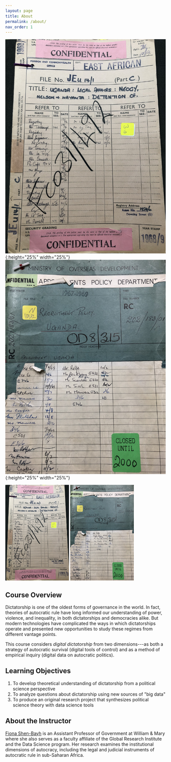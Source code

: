 ```yaml
---
layout: page
title: About
permalink: /about/
nav_order: 1
---
```


![test](/images/IMG_4205.JPG){:height="25%" width="25%"}
![test](/images/IMG_4191.JPG){:height="25%" width="25%"}

<img src="/images/IMG_4205.JPG" width="200" height="300" />
<img src="/images/IMG_4191.JPG" width="200" height="300" />

## Course Overview

Dictatorship is one of the oldest forms of governance in the world. In fact, theories of autocratic rule have long informed our understanding of power, violence, and inequality, in both dictatorships and democracies alike. But modern technologies have complicated the ways in which dictatorships operate and presented new opportunities to study these regimes from different vantage points. 

This course considers *digital dictatorship* from two dimensions---as both a strategy of autocratic survival (digital tools of control) and as a method of empirical inquiry (digital data on autocratic politics).

## Learning Objectives

1.	To develop theoretical understanding of dictatorship from a political science perspective
2.	To analyze questions about dictatorship using new sources of "big data"
3.	To produce an original research project that synthesizes political science theory with data science tools

## About the Instructor

[Fiona Shen-Bayh](https://www.fionashenbayh.com/) is an Assistant Professor of Government at William & Mary where she also serves as a faculty affiliate of the Global Research Institute and the Data Science program. Her research examines the institutional dimensions of autocracy, including the legal and judicial instruments of autocratic rule in sub-Saharan Africa.
